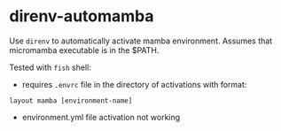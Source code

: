 # direnv-automamba

Use `direnv` to automatically activate mamba environment. Assumes that micromamba executable is in the $PATH.

Tested with `fish` shell:
* requires `.envrc` file in the directory of activations with format:<br>
```
layout mamba [environment-name]
```
* environment.yml file activation not working